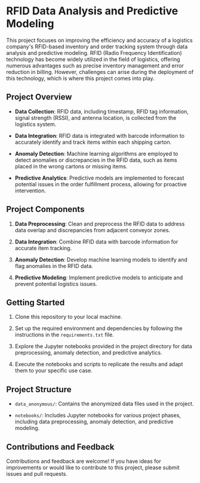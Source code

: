 # RFID Data Analysis and Predictive Modeling

This project focuses on improving the efficiency and accuracy of a logistics company's RFID-based inventory and order tracking system through data analysis and predictive modeling. 
RFID (Radio Frequency Identification) technology has become widely utilized in the field of logistics, offering numerous advantages such as precise inventory management and error reduction in billing. 
However, challenges can arise during the deployment of this technology, which is where this project comes into play.

## Project Overview

- **Data Collection**: RFID data, including timestamp, RFID tag information, signal strength (RSSI), and antenna location, is collected from the logistics system.

- **Data Integration**: RFID data is integrated with barcode information to accurately identify and track items within each shipping carton.

- **Anomaly Detection**: Machine learning algorithms are employed to detect anomalies or discrepancies in the RFID data, such as items placed in the wrong cartons or missing items.

- **Predictive Analytics**: Predictive models are implemented to forecast potential issues in the order fulfillment process, allowing for proactive intervention.

## Project Components

1. **Data Preprocessing**: Clean and preprocess the RFID data to address data overlap and discrepancies from adjacent conveyor zones.

2. **Data Integration**: Combine RFID data with barcode information for accurate item tracking.

3. **Anomaly Detection**: Develop machine learning models to identify and flag anomalies in the RFID data.

4. **Predictive Modeling**: Implement predictive models to anticipate and prevent potential logistics issues.

## Getting Started

1. Clone this repository to your local machine.

2. Set up the required environment and dependencies by following the instructions in the `requirements.txt` file.

3. Explore the Jupyter notebooks provided in the project directory for data preprocessing, anomaly detection, and predictive analytics.

4. Execute the notebooks and scripts to replicate the results and adapt them to your specific use case.

## Project Structure

- `data_anonymous/`: Contains the anonymized data files used in the project.

- `notebooks/`: Includes Jupyter notebooks for various project phases, including data preprocessing, anomaly detection, and predictive modeling.


## Contributions and Feedback

Contributions and feedback are welcome! If you have ideas for improvements or would like to contribute to this project, please submit issues and pull requests.
